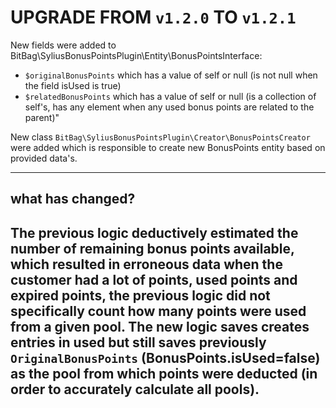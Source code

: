 # UPGRADE FROM `v1.2.0` TO `v1.2.1`

New fields were added to BitBag\SyliusBonusPointsPlugin\Entity\BonusPointsInterface:

- `$originalBonusPoints` which has a value of self or null (is not null when the field isUsed is true)
- `$relatedBonusPoints` which has a value of self or null (is a collection of self's, has any element when any used bonus points are related to the parent)"

New class `BitBag\SyliusBonusPointsPlugin\Creator\BonusPointsCreator` were added which is responsible to create new BonusPoints entity based on provided data's.

-----
what has changed?
----
The previous logic deductively estimated the number of remaining bonus points available, which resulted in erroneous data when the customer had a lot of points,
used points and expired points, the previous logic did not specifically count how many points were used from a given pool.
The new logic saves creates entries in used but still saves previously `OriginalBonusPoints` (BonusPoints.isUsed=false) as the pool from which points were deducted (in order to accurately calculate all pools). 
----